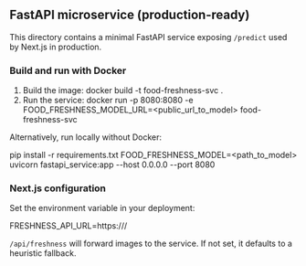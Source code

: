 ## FastAPI microservice (production-ready)

This directory contains a minimal FastAPI service exposing `/predict` used by Next.js in production.

### Build and run with Docker

1. Build the image:
   docker build -t food-freshness-svc .
2. Run the service:
   docker run -p 8080:8080 -e FOOD_FRESHNESS_MODEL_URL=<public_url_to_model> food-freshness-svc

Alternatively, run locally without Docker:

pip install -r requirements.txt
FOOD_FRESHNESS_MODEL=<path_to_model> uvicorn fastapi_service:app --host 0.0.0.0 --port 8080

### Next.js configuration

Set the environment variable in your deployment:

FRESHNESS_API_URL=https://<your-svc-host>/

`/api/freshness` will forward images to the service. If not set, it defaults to a heuristic fallback.
